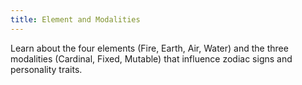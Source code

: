 ```yaml
---
title: Element and Modalities
---
```

Learn about the four elements (Fire, Earth, Air, Water) and the three modalities (Cardinal, Fixed, Mutable) that influence zodiac signs and personality traits.